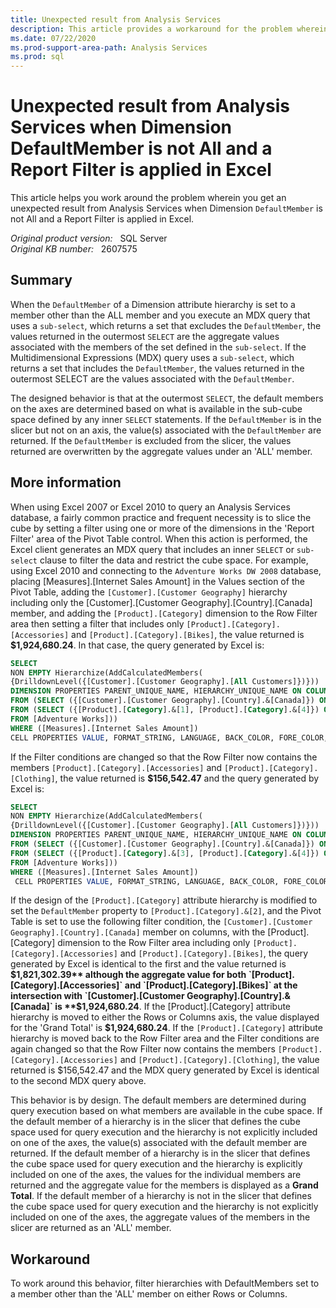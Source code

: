 ```yaml
---
title: Unexpected result from Analysis Services
description: This article provides a workaround for the problem wherein you get an unexpected result from Analysis Services when Dimension DefaultMember is not All and a Report Filter is applied in Excel.
ms.date: 07/22/2020
ms.prod-support-area-path: Analysis Services
ms.prod: sql
---
```

# Unexpected result from Analysis Services when Dimension DefaultMember is not All and a Report Filter is applied in Excel

This article helps you work around the problem wherein you get an unexpected result from Analysis Services when Dimension `DefaultMember` is not All and a Report Filter is applied in Excel.

_Original product version:_ &nbsp; SQL Server  
_Original KB number:_ &nbsp; 2607575

## Summary

When the `DefaultMember` of a Dimension attribute hierarchy is set to a member other than the ALL member and you execute an MDX query that uses a `sub-select`, which returns a set that excludes the `DefaultMember`, the values returned in the outermost `SELECT` are the aggregate values associated with the members of the set defined in the `sub-select`. If the Multidimensional Expressions (MDX) query uses a `sub-select`, which returns a set that includes the `DefaultMember`, the values returned in the outermost SELECT are the values associated with the `DefaultMember`.

The designed behavior is that at the outermost `SELECT`, the default members on the axes are determined based on what is available in the sub-cube space defined by any inner `SELECT` statements. If the `DefaultMember` is in the slicer but not on an axis, the value(s) associated with the `DefaultMember` are returned. If the `DefaultMember` is excluded from the slicer, the values returned are overwritten by the aggregate values under an 'ALL' member.

## More information

When using Excel 2007 or Excel 2010 to query an Analysis Services database, a fairly common practice and frequent necessity is to slice the cube by setting a filter using one or more of the dimensions in the 'Report Filter' area of the Pivot Table control. When this action is performed, the Excel client generates an MDX query that includes an inner `SELECT` or `sub-select` clause to filter the data and restrict the cube space. For example, using Excel 2010 and connecting to the `Adventure Works DW 2008` database, placing [Measures].[Internet Sales Amount] in the Values section of the Pivot Table, adding the `[Customer].[Customer Geography]` hierarchy including only the [Customer].[Customer Geography].[Country].[Canada] member, and adding the `[Product].[Category]` dimension to the Row Filter area then setting a filter that includes only `[Product].[Category].[Accessories]` and `[Product].[Category].[Bikes]`, the value returned is **$1,924,680.24**. In that case, the query generated by Excel is:

```sql
SELECT
NON EMPTY Hierarchize(AddCalculatedMembers(
{DrilldownLevel({[Customer].[Customer Geography].[All Customers]})}))
DIMENSION PROPERTIES PARENT_UNIQUE_NAME, HIERARCHY_UNIQUE_NAME ON COLUMNS
FROM (SELECT ({[Customer].[Customer Geography].[Country].&[Canada]}) ON COLUMNS
FROM (SELECT ({[Product].[Category].&[1], [Product].[Category].&[4]}) ON COLUMNS
FROM [Adventure Works]))
WHERE ([Measures].[Internet Sales Amount])
CELL PROPERTIES VALUE, FORMAT_STRING, LANGUAGE, BACK_COLOR, FORE_COLOR, FONT_FLAGS
```

If the Filter conditions are changed so that the Row Filter now contains the members `[Product].[Category].[Accessories]` and `[Product].[Category].[Clothing]`, the value returned is **$156,542.47** and the query generated by Excel is:

```sql
SELECT
NON EMPTY Hierarchize(AddCalculatedMembers(
{DrilldownLevel({[Customer].[Customer Geography].[All Customers]})}))
DIMENSION PROPERTIES PARENT_UNIQUE_NAME, HIERARCHY_UNIQUE_NAME ON COLUMNS
FROM (SELECT ({[Customer].[Customer Geography].[Country].&[Canada]}) ON COLUMNS
FROM (SELECT ({[Product].[Category].&[3], [Product].[Category].&[4]}) ON COLUMNS
FROM [Adventure Works]))
WHERE ([Measures].[Internet Sales Amount])
 CELL PROPERTIES VALUE, FORMAT_STRING, LANGUAGE, BACK_COLOR, FORE_COLOR, FONT_FLAGS
```

If the design of the `[Product].[Category]` attribute hierarchy is modified to set the `DefaultMember` property to `[Product].[Category].&[2]`, and the Pivot Table is set to use the following filter condition, the `[Customer].[Customer Geography].[Country].[Canada]` member on columns, with the [Product].[Category] dimension to the Row Filter area including only `[Product].[Category].[Accessories]` and `[Product].[Category].[Bikes]`, the query generated by Excel is identical to the first and the value returned is **$1,821,302.39** although the aggregate value for both `[Product].[Category].[Accessories]` and `[Product].[Category].[Bikes]` at the intersection with `[Customer].[Customer Geography].[Country].&[Canada]` is **$1,924,680.24**. If the [Product].[Category] attribute hierarchy is moved to either the Rows or Columns axis, the value displayed for the 'Grand Total' is **$1,924,680.24**. If the `[Product].[Category]` attribute hierarchy is moved back to the Row Filter area and the Filter conditions are again changed so that the Row Filter now contains the members `[Product].[Category].[Accessories]` and `[Product].[Category].[Clothing]`, the value returned is $156,542.47 and the MDX query generated by Excel is identical to the second MDX query above.

This behavior is by design. The default members are determined during query execution based on what members are available in the cube space. If the default member of a hierarchy is in the slicer that defines the cube space used for query execution and the hierarchy is not explicitly included on one of the axes, the value(s) associated with the default member are returned. If the default member of a hierarchy is in the slicer that defines the cube space used for query execution and the hierarchy is explicitly included on one of the axes, the values for the individual members are returned and the aggregate value for the members is displayed as a **Grand Total**. If the default member of a hierarchy is not in the slicer that defines the cube space used for query execution and the hierarchy is not explicitly included on one of the axes, the aggregate values of the members in the slicer are returned as an 'ALL' member.

## Workaround

To work around this behavior, filter hierarchies with DefaultMembers set to a member other than the 'ALL' member on either Rows or Columns.
